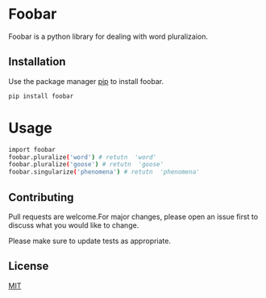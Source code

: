 # **Foobar**
Foobar is a python library for dealing with word pluralizaion.

## **Installation**

Use the package manager [pip](https://pypi.org/project/pip/) to install foobar.

```
pip install foobar
```

# **Usage**
```sh
import foobar
foobar.pluralize('word') # retutn  'word'
foobar.pluralize('goose') # retutn  'goose'
foobar.singularize('phenomena') # retutn  'phenomena'
```

## **Contributing**

Pull requests are welcome.For major changes, please open an issue first to discuss what you would like to change.

Please make sure to update tests as appropriate.

## **License**

[MIT](https://www.mit.edu/)
